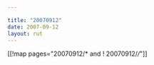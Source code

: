 ```yaml
---

title: "20070912"
date: 2007-09-12
layout: rut
---
```


[[!map pages="20070912/* and ! 20070912/*/*"]]
